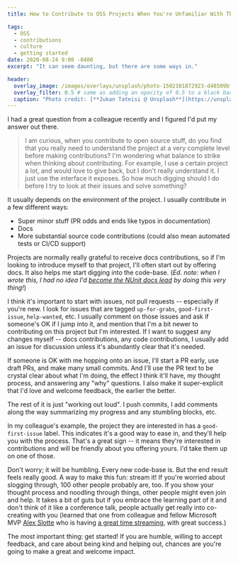 ```yaml
---
title: How to Contribute to OSS Projects When You're Unfamiliar With Their Code

tags:
  - OSS
  - contributions
  - culture
  - getting started
date: 2020-08-24 9:00 -0400
excerpt: "It can seem daunting, but there are some ways in."

header:
  overlay_image: /images/overlays/unsplash/photo-1502101872923-d48509bff386
  overlay_filter: 0.5 # same as adding an opacity of 0.5 to a black background
  caption: "Photo credit: [**Jukan Tateisi @ Unsplash**](https://unsplash.com/@tateisimikito?utm_source=unsplash&utm_medium=referral&utm_content=creditCopyText)"
---
```

I had a great question from a colleague recently and I figured I'd put my answer out there.

> I am curious, when you contribute to open source stuff, do you find that you really need to understand the project at a very complete level before making contributions? I'm wondering what balance to strike when thinking about contributing. For example, I use a certain project a lot, and would love to give back, but I don't really understand it. I just use the interface it exposes. So how much digging should I do before I try to look at their issues and solve something?

It usually depends on the environment of the project. I usually contribute in a few different ways:

* Super minor stuff (PR odds and ends like typos in documentation)
* Docs
* More substantial source code contributions (could also mean automated tests or CI/CD support)

Projects are normally really grateful to receive docs contributions, so if I'm looking to introduce myself to that project, I'll often start out by offering docs. It also helps me start digging into the code-base.
 (_Ed. note: when I wrote this, I had no idea I'd [become the NUnit docs lead](https://seankilleen.com/2020/07/announcement-i-am-now-the-lead-for-the-nunit-docs-project/) by doing this very thing!_)

I think it's important to start with issues, not pull requests -- especially if you're new. I look for issues that are tagged `up-for-grabs`, `good-first-issue`, `help-wanted`, etc. I usually comment on those issues and ask if someone's OK if I jump into it, and mention that I'm a bit newer to contributing on this project but I'm interested. If I want to suggest any changes myself -- docs contributions, any code contributions, I usually add an issue for discussion unless it's abundantly clear that it's needed.

If someone is OK with me hopping onto an issue, I'll start a PR early, use draft PRs, and make many small commits. And I'll use the PR text to be crystal clear about what I'm doing, the effect I think it'll have, my thought process, and answering any "why" questions. I also make it super-explicit that I'd love and welcome feedback, the earlier the better.

The rest of it is just "working out loud". I push commits, I add comments along the way summarizing my progress and any stumbling blocks, etc.

In my colleague's example, the project they are interested in has a `good-first-issue` label. This indicates it's a good way to ease in, and they'll help you with the process.
That's a great sign -- it means they're interested in contributions and will be friendly about you offering yours. I'd take them up on one of those.

Don't worry; it will be humbling. Every new code-base is. But the end result feels really good.
 A way to make this fun: stream it! If you're worried about slogging through, 100 other people probably are, too. If you show your thought process and noodling through things, other people might even join and help. It takes a bit of guts but if you embrace the learning part of it and don't think of it like a conference talk, people actually get really into co-creating with you (learned that one from colleague and fellow Microsoft MVP [Alex Slotte](https://twitter.com/alexslotte) who is having [a great time streaming](https://www.twitch.tv/alexslotte), with great success.)

The most important thing: get started! If you are humble, willing to accept feedback, and care about being kind and helping out, chances are you're going to make a great and welcome impact.
